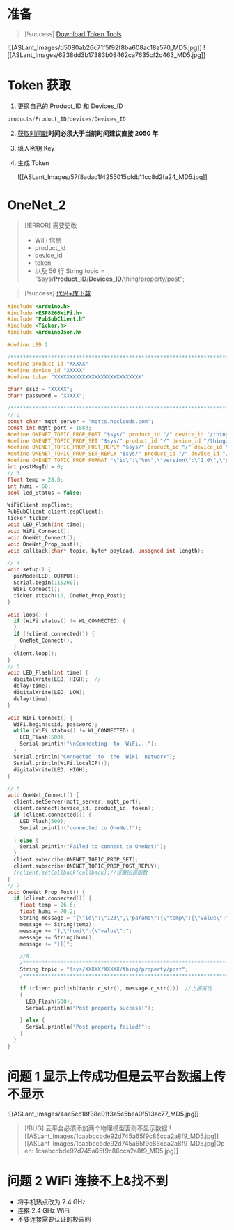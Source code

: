 # 准备

> [!success] [Download Token Tools](https://open.iot.10086.cn/college/video/onenet-portal/2024-04-19/17134946071850.exe)

![[ASLant_Images/d5080ab26c71f5f92f8ba608ac18a570_MD5.jpg]]
![[ASLant_Images/6238dd3b17383b08462ca7635cf2c463_MD5.jpg]]

# Token 获取
1. 更换自己的 Product_ID 和 Devices_ID
```c
products/Product_ID/devices/Devices_ID
```

2.  [获取时间戳](https://tool.lu/timestamp/)**时间必须大于当前时间建议直接 2050 年**
   
3.  填入密钥 Key

4. 生成 Token
   
   ![[ASLant_Images/57f8adac1f4255015cfdb11cc8d2fa24_MD5.jpg]]

# OneNet_2

> [!ERROR] 需要更改
> - WiFi 信息
> - product_id
> - device_id
> - token
> - 以及 56 行 String topic = "$sys/**Product_ID**/**Devices_ID**/thing/property/post";

> [!success] [代码+库下载](https://aslant.top/Cloud/OneDrive/Other/sketch_may02a.7z)

```c
#include <Arduino.h>
#include <ESP8266WiFi.h>
#include "PubSubClient.h"
#include <Ticker.h>
#include <ArduinoJson.h>

#define LED 2

/*******************************************************************************************************************************************************/
#define product_id "XXXXX"
#define device_id "XXXXX"
#define token "XXXXXXXXXXXXXXXXXXXXXXXXXXXX"

char* ssid = "XXXXX";
char* password = "XXXXX";

/*******************************************************************************************************************************************************/
// 2
const char* mqtt_server = "mqtts.heclouds.com";
const int mqtt_port = 1883;
#define ONENET_TOPIC_PROP_POST "$sys/" product_id "/" device_id "/thing/property/post"
#define ONENET_TOPIC_PROP_SET "$sys/" product_id "/" device_id "/thing/property/set"
#define ONENET_TOPIC_PROP_POST_REPLY "$sys/" product_id "/" device_id "/thing/property/post/reply"
#define ONENET_TOPIC_PROP_SET_REPLY "$sys/" product_id "/" device_id "/thing/property/set_reply"
#define ONENET_TOPIC_PROP_FORMAT "\"id\":\"%u\",\"version\":\"1.0\",\"params\":%s}"
int postMsgId = 0;
// 3
float temp = 28.0;
int humi = 60;
bool led_Status = false;

WiFiClient espClient;
PubSubClient client(espClient);
Ticker ticker;
void LED_Flash(int time);
void WiFi_Connect();
void OneNet_Connect();
void OneNet_Prop_post();
void callback(char* topic, byte* payload, unsigned int length);

// 4
void setup() {
  pinMode(LED, OUTPUT);
  Serial.begin(115200);
  WiFi_Connect();
  ticker.attach(10, OneNet_Prop_Post);
}

void loop() {
  if (WiFi.status() != WL_CONNECTED) {
  }
  if (!client.connected()) {
    OneNet_Connect();
  }
  client.loop();
}
// 5
void LED_Flash(int time) {
  digitalWrite(LED, HIGH);  //
  delay(time);
  digitalWrite(LED, LOW);
  delay(time);
}

void WiFi_Connect() {
  WiFi.begin(ssid, password);
  while (WiFi.status() != WL_CONNECTED) {
    LED_Flash(500);
    Serial.println("\nConnecting  to  WiFi...");
  }
  Serial.println("Connected  to  the  WiFi  network");
  Serial.println(WiFi.localIP());
  digitalWrite(LED, HIGH);
}

// 6
void OneNet_Connect() {
  client.setServer(mqtt_server, mqtt_port);
  client.connect(device_id, product_id, token);
  if (client.connected()) {
    LED_Flash(500);
    Serial.println("connected to OneNet!");

  } else {
    Serial.println("Failed to connect to OneNet!");
  }
  client.subscribe(ONENET_TOPIC_PROP_SET);
  client.subscribe(ONENET_TOPIC_PROP_POST_REPLY);
  //client.setCallback(callback);//设置回调函数
}
// 7
void OneNet_Prop_Post() {
  if (client.connected()) {
    float temp = 26.6;
    float humi = 70.2;
    String message = "{\"id\":\"123\",\"params\":{\"temp\":{\"value\":";
    message += String(temp);
    message += "},\"humi\":{\"value\":";
    message += String(humi);
    message += "}}}";

    //8
    /*******************************************************************************************************************************************************/
    String topic = "$sys/XXXXX/XXXXX/thing/property/post";
    /*******************************************************************************************************************************************************/

    if (client.publish(topic.c_str(), message.c_str()))  //上报属性
    {
      LED_Flash(500);
      Serial.println("Post property success!");

    } else {
      Serial.println("Post property failed!");
    }
  }
}

```

# 问题 1 显示上传成功但是云平台数据上传不显示

![[ASLant_Images/4ae5ec18f38e01f3a5e5bea0f513ac77_MD5.jpg]]

> [!BUG] 云平台必须添加两个物理模型否则不显示数据
![[ASLant_Images/1caabccbde92d745a65f9c86cca2a8f9_MD5.jpg]]
[[ASLant_Images/1caabccbde92d745a65f9c86cca2a8f9_MD5.jpg|Open: 1caabccbde92d745a65f9c86cca2a8f9_MD5.jpg]]

# 问题 2 WiFi 连接不上&找不到

- 将手机热点改为 2.4 GHz
- 连接 2.4 GHz WiFi
- 不要连接需要认证的校园网